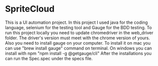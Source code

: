 # SpriteCloud

This is a UI automation project.
In this project I used java for the coding language, selenium for the testing tool and Gauge for the BDD testing.
To run this project locally you need to update chromedriver in the web_driver folder. The driver's version must meet with the chrome version of yours.
Also you need to install gauge on your computer. To install it on mac you can use "brew install gauge" command on terminal. On windows you can install with npm "npm install -g @getgauge/cli"
After the installations you can run the Spec.spec under the specs file.
